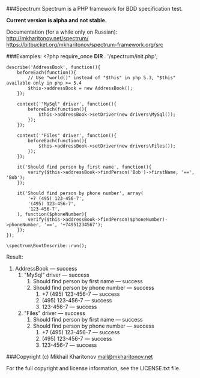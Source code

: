 ###Spectrum
Spectrum is a PHP framework for BDD specification test.

**Current version is alpha and not stable.**

Documentation (for a while only on Russian):
http://mkharitonov.net/spectrum/
https://bitbucket.org/mkharitonov/spectrum-framework.org/src

###Examples:
	<?php
	require_once __DIR__ . '/spectrum/init.php';

	describe('AddressBook', function(){
		beforeEach(function(){
			// Use "world()" instead of "$this" in php 5.3, "$this" available only in php >= 5.4
			$this->addressBook = new AddressBook();
		});

		context('"MySql" driver', function(){
			beforeEach(function(){
				$this->addressBook->setDriver(new drivers\MySql());
			});
		});

		context('"Files" driver', function(){
			beforeEach(function(){
				$this->addressBook->setDriver(new drivers\Files());
			});
		});

		it('Should find person by first name', function(){
			verify($this->addressBook->findPerson('Bob')->firstName, '==', 'Bob');
		});

		it('Should find person by phone number', array(
			'+7 (495) 123-456-7',
			'(495) 123-456-7',
			'123-456-7',
		), function($phoneNumber){
			verify($this->addressBook->findPerson($phoneNumber)->phoneNumber, '==', '+74951234567');
		});
	});

	\spectrum\RootDescribe::run();

Result:

1. AddressBook — success
	1. "MySql" driver — success
		1. Should find person by first name — success
		2. Should find person by phone number — success
			1. +7 (495) 123-456-7 — success
			2. (495) 123-456-7 — success
			3. 123-456-7 — success
	2. "Files" driver — success
		1. Should find person by first name — success
		2. Should find person by phone number — success
			1. +7 (495) 123-456-7 — success
			2. (495) 123-456-7 — success
			3. 123-456-7 — success

###Copyright
(c) Mikhail Kharitonov <mail@mkharitonov.net>

For the full copyright and license information, see the LICENSE.txt file.